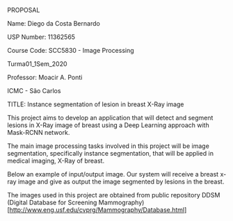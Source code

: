 PROPOSAL


Name: Diego da Costa Bernardo

USP Number: 11362565

Course Code: SCC5830 - Image Processing

Turma01_1Sem_2020

Professor: Moacir A. Ponti

ICMC - São Carlos


TITLE: Instance segmentation of lesion in breast X-Ray image


This project aims to develop an application that will detect and segment lesions in X-Ray image of breast using a Deep Learning approach with Mask-RCNN network. 

The main image processing tasks involved in this project will be image segmentation, specifically instance segmentation, that will be applied in medical imaging, X-Ray of breast.

Below an example of input/output image. Our system will receive a breast x-ray image and give as output the image segmented by lesions in the breast.

The images used in this project are obtained from public repository DDSM (Digital Database for Screening Mammography) [http://www.eng.usf.edu/cvprg/Mammography/Database.html]

